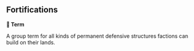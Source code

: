 ## Fortifications

**📑 Term**

A group term for all kinds of permanent defensive structures factions can build on their lands.

<!---
keywords: armpit, furry
-->